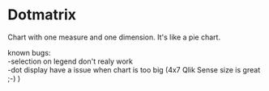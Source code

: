 # Dotmatrix

Chart with one measure and one dimension. It's like a pie chart.

known bugs: <br />
  -selection on legend don't realy work<br />
  -dot display have a issue when chart is too big (4x7 Qlik Sense size is great ;-) )<br />
